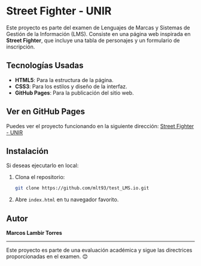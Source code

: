 # Street Fighter - UNIR

Este proyecto es parte del examen de Lenguajes de Marcas y Sistemas de Gestión de la Información (LMS). Consiste en una página web inspirada en **Street Fighter**, que incluye una tabla de personajes y un formulario de inscripción.

## Tecnologías Usadas
- **HTML5**: Para la estructura de la página.
- **CSS3**: Para los estilos y diseño de la interfaz.
- **GitHub Pages**: Para la publicación del sitio web.

## Ver en GitHub Pages
Puedes ver el proyecto funcionando en la siguiente dirección: [Street Fighter - UNIR](https://mlt93.github.io/test_LMS.io/)

## Instalación
Si deseas ejecutarlo en local:
1. Clona el repositorio:
   ```sh
   git clone https://github.com/mlt93/test_LMS.io.git
   ```
2. Abre `index.html` en tu navegador favorito.

## Autor
**Marcos Lambir Torres**

---
Este proyecto es parte de una evaluación académica y sigue las directrices proporcionadas en el examen. 😊
